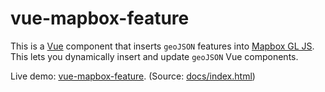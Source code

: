 vue-mapbox-feature
==================
This is a [Vue](https://vuejs.org/) component that inserts `geoJSON` features into [Mapbox GL JS](https://www.mapbox.com/mapbox-gl-js/api/). This lets you dynamically insert and update `geoJSON` Vue components.

Live demo: [vue-mapbox-feature](https://cityseer.github.io/vue-mapbox-feature/). (Source: [docs/index.html](docs/index.html))